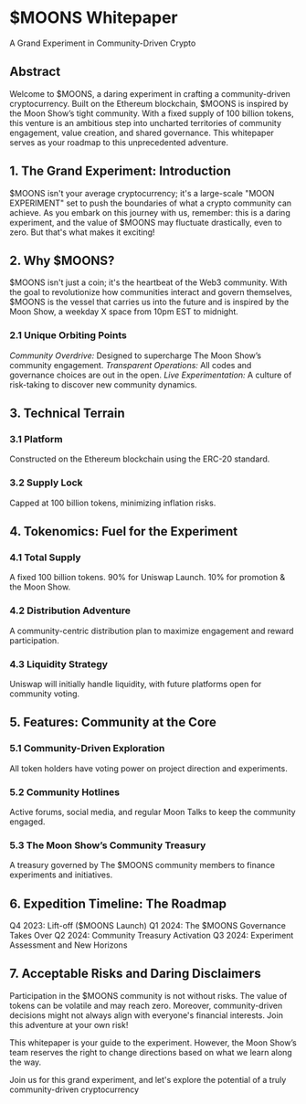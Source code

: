 # $MOONS Whitepaper
A Grand Experiment in Community-Driven Crypto

## Abstract
Welcome to $MOONS, a daring experiment in crafting a community-driven cryptocurrency. Built on the Ethereum blockchain, $MOONS is inspired by the Moon Show’s tight community. With a fixed supply of 100 billion tokens, this venture is an ambitious step into uncharted territories of community engagement, value creation, and shared governance. This whitepaper serves as your roadmap to this unprecedented adventure.

## 1. The Grand Experiment: Introduction
$MOONS isn't your average cryptocurrency; it's a large-scale "MOON EXPERIMENT" set to push the boundaries of what a crypto community can achieve. As you embark on this journey with us, remember: this is a daring experiment, and the value of $MOONS may fluctuate drastically, even to zero. But that's what makes it exciting!

## 2. Why $MOONS?
$MOONS isn't just a coin; it's the heartbeat of the Web3 community. With the goal to revolutionize how communities interact and govern themselves, $MOONS is the vessel that carries us into the future and is inspired by the Moon Show, a weekday X space from 10pm EST to midnight.

### 2.1 Unique Orbiting Points
*Community Overdrive:* Designed to supercharge The Moon Show’s community engagement.
*Transparent Operations:* All codes and governance choices are out in the open.
*Live Experimentation:* A culture of risk-taking to discover new community dynamics.

## 3. Technical Terrain
### 3.1 Platform
Constructed on the Ethereum blockchain using the ERC-20 standard.

### 3.2 Supply Lock
Capped at 100 billion tokens, minimizing inflation risks.

## 4. Tokenomics: Fuel for the Experiment
### 4.1 Total Supply
A fixed 100 billion tokens.
90% for Uniswap Launch.
10% for promotion & the Moon Show.
### 4.2 Distribution Adventure
A community-centric distribution plan to maximize engagement and reward participation.
### 4.3 Liquidity Strategy
Uniswap will initially handle liquidity, with future platforms open for community voting.

## 5. Features: Community at the Core
### 5.1 Community-Driven Exploration
All token holders have voting power on project direction and experiments.
### 5.2 Community Hotlines
Active forums, social media, and regular Moon Talks to keep the community engaged.
### 5.3 The Moon Show’s Community Treasury
A treasury governed by The $MOONS community members to finance experiments and initiatives.

## 6. Expedition Timeline: The Roadmap
Q4 2023: Lift-off ($MOONS Launch)
Q1 2024: The $MOONS Governance Takes Over
Q2 2024: Community Treasury Activation
Q3 2024: Experiment Assessment and New Horizons

## 7. Acceptable Risks and Daring Disclaimers
Participation in the $MOONS community is not without risks. The value of tokens can be volatile and may reach zero. Moreover, community-driven decisions might not always align with everyone's financial interests. Join this adventure at your own risk!

This whitepaper is your guide to the experiment. However, the Moon Show’s team reserves the right to change directions based on what we learn along the way.

Join us for this grand experiment, and let's explore the potential of a truly community-driven cryptocurrency
